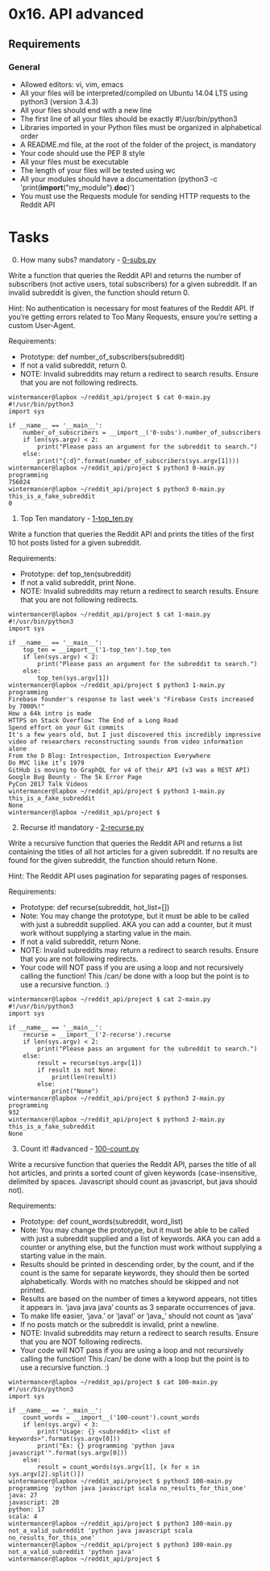 # 0x16. API advanced

## Requirements

### General

- Allowed editors: vi, vim, emacs
- All your files will be interpreted/compiled on Ubuntu 14.04 LTS using python3 (version 3.4.3)
- All your files should end with a new line
- The first line of all your files should be exactly #!/usr/bin/python3
- Libraries imported in your Python files must be organized in alphabetical order
- A README.md file, at the root of the folder of the project, is mandatory
- Your code should use the PEP 8 style
- All your files must be executable
- The length of your files will be tested using wc
- All your modules should have a documentation (python3 -c 'print(__import__("my_module").__doc__)')
- You must use the Requests module for sending HTTP requests to the Reddit API


# Tasks

0. How many subs? mandatory - [0-subs.py](0-subs.py/)

Write a function that queries the Reddit API and returns the number of subscribers (not active users, total subscribers) for a given subreddit. If an invalid subreddit is given, the function should return 0.

Hint: No authentication is necessary for most features of the Reddit API. If you’re getting errors related to Too Many Requests, ensure you’re setting a custom User-Agent.

Requirements:

- Prototype: def number_of_subscribers(subreddit)
- If not a valid subreddit, return 0.
- NOTE: Invalid subreddits may return a redirect to search results. Ensure that you are not following redirects.

```
wintermancer@lapbox ~/reddit_api/project $ cat 0-main.py
#!/usr/bin/python3
import sys

if __name__ == '__main__':
    number_of_subscribers = __import__('0-subs').number_of_subscribers
    if len(sys.argv) < 2:
        print("Please pass an argument for the subreddit to search.")
    else:
        print("{:d}".format(number_of_subscribers(sys.argv[1])))
wintermancer@lapbox ~/reddit_api/project $ python3 0-main.py programming
756024
wintermancer@lapbox ~/reddit_api/project $ python3 0-main.py this_is_a_fake_subreddit
0
```


1. Top Ten mandatory - [1-top_ten.py](1-top_ten.py/)

Write a function that queries the Reddit API and prints the titles of the first 10 hot posts listed for a given subreddit.

Requirements:

- Prototype: def top_ten(subreddit)
- If not a valid subreddit, print None.
- NOTE: Invalid subreddits may return a redirect to search results. Ensure that you are not following redirects.

```
wintermancer@lapbox ~/reddit_api/project $ cat 1-main.py
#!/usr/bin/python3
import sys

if __name__ == '__main__':
    top_ten = __import__('1-top_ten').top_ten
    if len(sys.argv) < 2:
        print("Please pass an argument for the subreddit to search.")
    else:
        top_ten(sys.argv[1])
wintermancer@lapbox ~/reddit_api/project $ python3 1-main.py programming
Firebase founder's response to last week's "Firebase Costs increased by 7000%!"
How a 64k intro is made
HTTPS on Stack Overflow: The End of a Long Road
Spend effort on your Git commits
It's a few years old, but I just discovered this incredibly impressive video of researchers reconstructing sounds from video information alone
From the D Blog: Introspection, Introspection Everywhere
Do MVC like it’s 1979
GitHub is moving to GraphQL for v4 of their API (v3 was a REST API)
Google Bug Bounty - The 5k Error Page
PyCon 2017 Talk Videos
wintermancer@lapbox ~/reddit_api/project $ python3 1-main.py this_is_a_fake_subreddit
None
wintermancer@lapbox ~/reddit_api/project $ 
```


2. Recurse it! mandatory - [2-recurse.py](2-recurse.py/)

Write a recursive function that queries the Reddit API and returns a list containing the titles of all hot articles for a given subreddit. If no results are found for the given subreddit, the function should return None.

Hint: The Reddit API uses pagination for separating pages of responses.

Requirements:

- Prototype: def recurse(subreddit, hot_list=[])
- Note: You may change the prototype, but it must be able to be called with just a subreddit supplied. AKA you can add a counter, but it must work without supplying a starting value in the main.
- If not a valid subreddit, return None.
- NOTE: Invalid subreddits may return a redirect to search results. Ensure that you are not following redirects.
- Your code will NOT pass if you are using a loop and not recursively calling the function! This /can/ be done with a loop but the point is to use a recursive function. :)

```
wintermancer@lapbox ~/reddit_api/project $ cat 2-main.py
#!/usr/bin/python3
import sys

if __name__ == '__main__':
    recurse = __import__('2-recurse').recurse
    if len(sys.argv) < 2:
        print("Please pass an argument for the subreddit to search.")
    else:
        result = recurse(sys.argv[1])
        if result is not None:
            print(len(result))
        else:
            print("None")
wintermancer@lapbox ~/reddit_api/project $ python3 2-main.py programming
932
wintermancer@lapbox ~/reddit_api/project $ python3 2-main.py this_is_a_fake_subreddit
None
```


3. Count it! #advanced - [100-count.py](100-count.py/)

Write a recursive function that queries the Reddit API, parses the title of all hot articles, and prints a sorted count of given keywords (case-insensitive, delimited by spaces. Javascript should count as javascript, but java should not).

Requirements:

- Prototype: def count_words(subreddit, word_list)
- Note: You may change the prototype, but it must be able to be called with just a subreddit supplied and a list of keywords. AKA you can add a counter or anything else, but the function must work without supplying a starting value in the main.
- Results should be printed in descending order, by the count, and if the count is the same for separate keywords, they should then be sorted alphabetically. Words with no matches should be skipped and not printed.
- Results are based on the number of times a keyword appears, not titles it appears in. ‘java java java’ counts as 3 separate occurrences of java.
- To make life easier, ‘java.’ or ‘java!’ or ‘java_’ should not count as ‘java’
- If no posts match or the subreddit is invalid, print a newline.
- NOTE: Invalid subreddits may return a redirect to search results. Ensure that you are NOT following redirects.
- Your code will NOT pass if you are using a loop and not recursively calling the function! This /can/ be done with a loop but the point is to use a recursive function. :)

```
wintermancer@lapbox ~/reddit_api/project $ cat 100-main.py 
#!/usr/bin/python3
import sys

if __name__ == '__main__':
    count_words = __import__('100-count').count_words
    if len(sys.argv) < 3:
        print("Usage: {} <subreddit> <list of keywords>".format(sys.argv[0]))
        print("Ex: {} programming 'python java javascript'".format(sys.argv[0]))
    else:
        result = count_words(sys.argv[1], [x for x in sys.argv[2].split()])
wintermancer@lapbox ~/reddit_api/project $ python3 100-main.py programming 'python java javascript scala no_results_for_this_one'
java: 27
javascript: 20
python: 17
scala: 4
wintermancer@lapbox ~/reddit_api/project $ python3 100-main.py not_a_valid_subreddit 'python java javascript scala no_results_for_this_one'
wintermancer@lapbox ~/reddit_api/project $ python3 100-main.py not_a_valid_subreddit 'python java'
wintermancer@lapbox ~/reddit_api/project $ 
```
